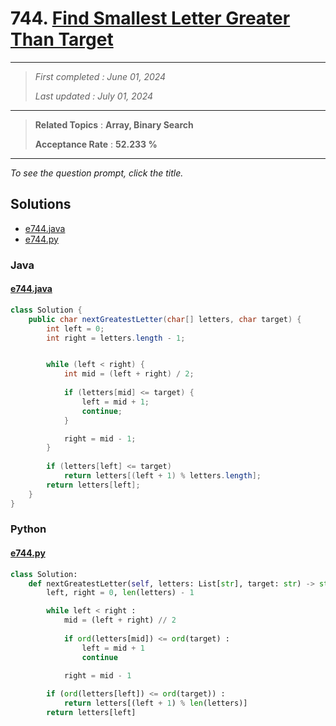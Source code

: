 # 744. [Find Smallest Letter Greater Than Target](<https://leetcode.com/problems/find-smallest-letter-greater-than-target>)

------

> *First completed : June 01, 2024*
>
> *Last updated : July 01, 2024*


------

> **Related Topics** : **Array, Binary Search**
>
> **Acceptance Rate** : **52.233 %**


------

*To see the question prompt, click the title.*

## Solutions

- [e744.java](<../my-submissions/e744.java>)
- [e744.py](<../my-submissions/e744.py>)
### Java
#### [e744.java](<../my-submissions/e744.java>)
```Java
class Solution {
    public char nextGreatestLetter(char[] letters, char target) {
        int left = 0;
        int right = letters.length - 1;


        while (left < right) {
            int mid = (left + right) / 2;
            
            if (letters[mid] <= target) {
                left = mid + 1;
                continue;
            }

            right = mid - 1;
        }
        
        if (letters[left] <= target)
            return letters[(left + 1) % letters.length];
        return letters[left];
    }
}
```

### Python
#### [e744.py](<../my-submissions/e744.py>)
```Python
class Solution:
    def nextGreatestLetter(self, letters: List[str], target: str) -> str:
        left, right = 0, len(letters) - 1

        while left < right :
            mid = (left + right) // 2
            
            if ord(letters[mid]) <= ord(target) :
                left = mid + 1
                continue

            right = mid - 1
        
        if (ord(letters[left]) <= ord(target)) :
            return letters[(left + 1) % len(letters)]
        return letters[left]
```

